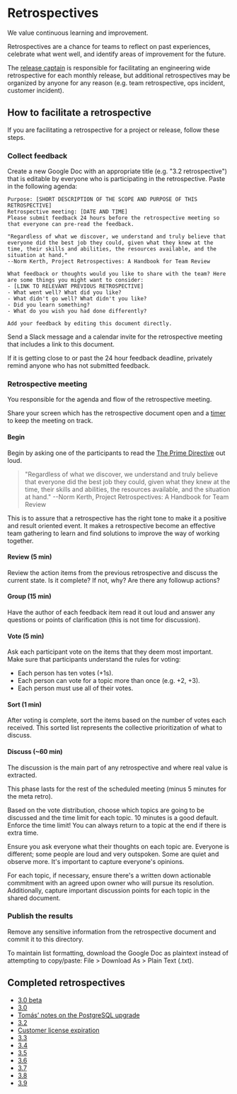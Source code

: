 # Retrospectives

We value continuous learning and improvement.

Retrospectives are a chance for teams to reflect on past experiences, celebrate what went well, and identify areas of improvement for the future.

The [release captain](../handbook/engineering/releases.md#release-captain) is responsible for facilitating an engineering wide retrospective for each monthly release, but additional retrospectives may be organized by anyone for any reason (e.g. team retrospective, ops incident, customer incident).

## How to facilitate a retrospective

If you are facilitating a retrospective for a project or release, follow these steps.

### Collect feedback

Create a new Google Doc with an appropriate title (e.g. "3.2 retrospective") that is editable by everyone who is participating in the retrospective. Paste in the following agenda:

```
Purpose: [SHORT DESCRIPTION OF THE SCOPE AND PURPOSE OF THIS RETROSPECTIVE]
Retrospective meeting: [DATE AND TIME]
Please submit feedback 24 hours before the retrospective meeting so that everyone can pre-read the feedback.

"Regardless of what we discover, we understand and truly believe that everyone did the best job they could, given what they knew at the time, their skills and abilities, the resources available, and the situation at hand."
--Norm Kerth, Project Retrospectives: A Handbook for Team Review

What feedback or thoughts would you like to share with the team? Here are some things you might want to consider:
- [LINK TO RELEVANT PREVIOUS RETROSPECTIVE]
- What went well? What did you like?
- What didn't go well? What didn't you like?
- Did you learn something?
- What do you wish you had done differently?

Add your feedback by editing this document directly.
```

Send a Slack message and a calendar invite for the retrospective meeting that includes a link to this document.

If it is getting close to or past the 24 hour feedback deadline, privately remind anyone who has not submitted feedback.

### Retrospective meeting

You responsible for the agenda and flow of the retrospective meeting.

Share your screen which has the retrospective document open and a [timer](https://www.google.com/search?q=timer) to keep the meeting on track.

#### Begin

Begin by asking one of the participants to read the [The Prime Directive](http://retrospectivewiki.org/index.php?title=The_Prime_Directive) out loud.

> "Regardless of what we discover, we understand and truly believe that everyone did the best job they could, given what they knew at the time, their skills and abilities, the resources available, and the situation at hand."
> --Norm Kerth, Project Retrospectives: A Handbook for Team Review

This is to assure that a retrospective has the right tone to make it a positive and result oriented event. It makes a retrospective become an effective team gathering to learn and find solutions to improve the way of working together.

#### Review (5 min)

Review the action items from the previous retrospective and discuss the current state. Is it complete? If not, why? Are there any followup actions?

#### Group (15 min)

Have the author of each feedback item read it out loud and answer any questions or points of clarification (this is not time for discussion).

#### Vote (5 min)

Ask each participant vote on the items that they deem most important. Make sure that participants understand the rules for voting:

- Each person has ten votes (+1s).
- Each person can vote for a topic more than once (e.g. +2, +3).
- Each person must use all of their votes.

#### Sort (1 min)

After voting is complete, sort the items based on the number of votes each received. This sorted list represents the collective prioritization of what to discuss.

#### Discuss (~60 min)

The discussion is the main part of any retrospective and where real value is extracted.

This phase lasts for the rest of the scheduled meeting (minus 5 minutes for the meta retro).

Based on the vote distribution, choose which topics are going to be discussed and the time limit for each topic. 10 minutes is a good default. Enforce the time limit! You can always return to a topic at the end if there is extra time.

Ensure you ask everyone what their thoughts on each topic are. Everyone is different; some people are loud and very outspoken. Some are quiet and observe more. It's important to capture everyone's opinions.

For each topic, if necessary, ensure there's a written down actionable commitment with an agreed upon owner who will pursue its resolution. Additionally, capture important discussion points for each topic in the shared document.

### Publish the results

Remove any sensitive information from the retrospective document and commit it to this directory.

To maintain list formatting, download the Google Doc as plaintext instead of attempting to copy/paste: File > Download As > Plain Text (.txt).

## Completed retrospectives

<!--
Add links to completed retrospective docs here. These are publicly visible, so make sure they don't include anything sensitive.
-->

- [3.0 beta](3_0_beta.md)
- [3.0](3_0.md)
- [Tomás’ notes on the PostgreSQL upgrade](postgresql_upgrade.md)
- [3.2](3_2.md)
- [Customer license expiration](customer_license_expiration.md)
- [3.3](3_3.md)
- [3.4](3_4.md)
- [3.5](3_5.md)
- [3.6](3_6.md)
- [3.7](3_7.md)
- [3.8](3_8.md)
- [3.9](3_9.md)
